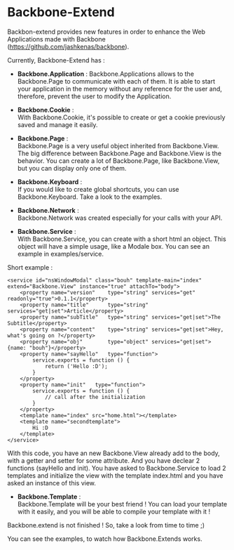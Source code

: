 Backbone-Extend
===============

Backbon-extend provides new features in order to enhance the Web Applications made with Backbone (https://github.com/jashkenas/backbone).

Currently, Backbone-Extend has :
- **Backbone.Application** :
Backbone.Applications allows to the Backbone.Page to communicate with each of them. It is able to start your application in the memory without any reference for the user and, therefore, prevent the user to modify the Application.

- **Backbone.Cookie** :  
With Backbone.Cookie, it's possible to create or get a cookie previously saved and manage it easily.

- **Backbone.Page** :  
Backbone.Page is a very useful object inherited from Backbone.View. The big difference between Backbone.Page and Backbone.View is the behavior. You can create a lot of Backbone.Page, like Backbone.View, but you can display only one of them.

- **Backbone.Keyboard** :  
If you would like to create global shortcuts, you can use Backbone.Keyboard. Take a look to the examples.

- **Backbone.Network** :  
Backbone.Network was created especially for your calls with your API.

- **Backbone.Service** :  
With Backbone.Service, you can create with a short html an object. This object will have a simple usage, like a Modale box. You can see an example in examples/service.

Short example :

```
<service id="nsWindowModal" class="bouh" template-main="index" extend="Backbone.View" instance="true" attachTo="body">
	<property name="version"	type="string" services="get" readonly="true">0.1.1</property>
	<property name="title"		type="string" services="get|set">Article</property>
	<property name="subTitle"	type="string" services="get|set">The Subtitle</property>
	<property name="content"	type="string" services="get|set">Hey, what's going on ?</property>
	<property name="obj"		type="object" services="get|set">{name: "bouh"}</property>
	<property name="sayHello"	type="function">
		service.exports = function () {
			return ('Hello :D');
		}
	</property>
	<property name="init"	type="function">
		service.exports = function () {
			// call after the initialization
		}
	</property>
	<template name="index" src="home.html"></template>
	<template name="secondtemplate">
		Hi :D
	</template>
</service>
```

With this code, you have an new Backbone.View already add to the body, with a getter and setter for some attribute. And you have declear 2 functions (sayHello and init). You have asked to Backbone.Service to load 2 templates and initialize the view with the template index.html and you have asked an instance of this view.
- **Backbone.Template** :  
Backbone.Template will be your best friend ! You can load your template with it easily, and you will be able to compile your template with it !

Backbone.extend is not finished ! So, take a look from time to time ;)

You can see the examples, to watch how Backbone.Extends works.